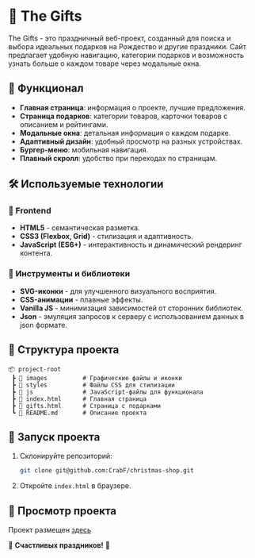 # 🎁 The Gifts

The Gifts - это праздничный веб-проект, созданный для поиска и выбора идеальных подарков на Рождество и другие праздники. Сайт предлагает удобную навигацию, категории подарков и возможность узнать больше о каждом товаре через модальные окна.

## 🌟 Функционал

- **Главная страница**: информация о проекте, лучшие предложения.
- **Страница подарков**: категории товаров, карточки товаров с описанием и рейтингами.
- **Модальные окна**: детальная информация о каждом подарке.
- **Адаптивный дизайн**: удобный просмотр на разных устройствах.
- **Бургер-меню**: мобильная навигация.
- **Плавный скролл**: удобство при переходах по страницам.

## 🛠 Используемые технологии

### 📌 Frontend

- **HTML5** - семантическая разметка.
- **CSS3 (Flexbox, Grid)** - стилизация и адаптивность.
- **JavaScript (ES6+)** - интерактивность и динамический рендеринг контента.

### 📌 Инструменты и библиотеки

- **SVG-иконки** - для улучшенного визуального восприятия.
- **CSS-анимации** - плавные эффекты.
- **Vanilla JS** - минимизация зависимостей от сторонних библиотек.
- **Json** - эмуляция запросов к серверу с использованием данных в json формате.

## 📂 Структура проекта

```
📦 project-root
 ┣ 📂 images          # Графические файлы и иконки
 ┣ 📂 styles          # Файлы CSS для стилизации
 ┣ 📂 js              # JavaScript-файлы для функционала
 ┣ 📜 index.html      # Главная страница
 ┣ 📜 gifts.html      # Страница с подарками
 ┗ 📜 README.md       # Описание проекта
```

## 🚀 Запуск проекта

1. Склонируйте репозиторий:
   ```bash
   git clone git@github.com:CrabF/christmas-shop.git
   ```
2. Откройте `index.html` в браузере.

## :eyes: Просмотр проекта

Проект размещен [здесь](https://crabf.github.io/christmas-shop/)

🎄 **Счастливых праздников!** 🎄

